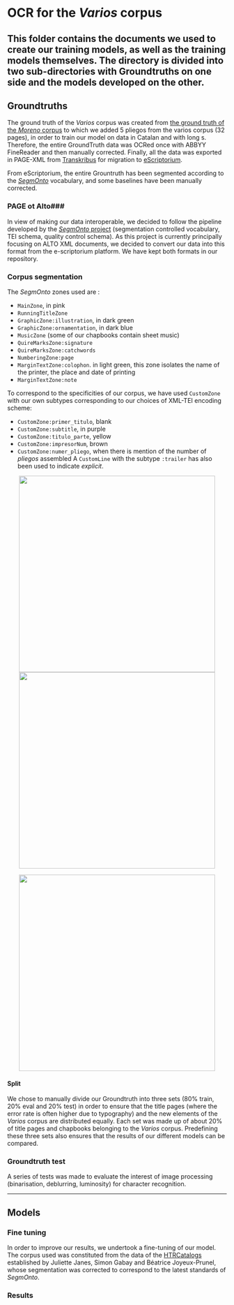 # OCR for the _Varios_ corpus #

This folder contains the documents we used to create our training models, as well as the training models themselves. The directory is divided into two sub-directories with Groundtruths on one side and the models developed on the other.
---
## Groundtruths ###

The ground truth of the _Varios_ corpus was created from [the ground truth of the _Moreno_ corpus](https://github.com/DesenrollandoElCordel/Moreno-OCR-files/tree/main/Moreno-GroundTruth) to which we added 5 pliegos from the varios corpus (32 pages), in order to train our model on data in Catalan and with long s. Therefore, the entire GroundTruth data was OCRed once with ABBYY FineReader and then manually corrected. Finally, all the data was exported in PAGE-XML from [Transkribus](https://readcoop.eu/transkribus/?sc=Transkribus) for migration to [eScriptorium](https://gitlab.inria.fr/scripta/escriptorium). 

From eScriptorium, the entire Grountruth has been segmented according to the [_SegmOnto_](https://github.com/SegmOnto/Guidelines) vocabulary, and some baselines have been manually corrected. 

### PAGE ot Alto###

In view of making our data interoperable, we decided to follow the pipeline developed by the [_SegmOnto_ project](https://hal.archives-ouvertes.fr/hal-03336528) (segmentation controlled vocabulary, TEI schema, quality control schema). As this project is currently  principally focusing on ALTO XML documents, we decided to convert our data into this format from the e-scriptorium platform. 
We have kept both formats in our repository.

### Corpus segmentation ####

The _SegmOnto_ zones used are : 

- `MainZone`, in pink 
- `RunningTitleZone`
- `GraphicZone:illustration`, in dark green
- `GraphicZone:ornamentation`, in dark blue 
- `MusicZone` (some of our chapbooks contain sheet music) 
- `QuireMarksZone:signature`
- `QuireMarksZone:catchwords`
- `NumberingZone:page`
- `MarginTextZone:colophon`. in light green, this zone isolates the name of the printer, the place and date of printing
- `MarginTextZone:note`

To correspond to the specificities of our corpus, we have used `CustomZone` with our own subtypes corresponding to our choices of XML-TEI encoding scheme: 
- `CustomZone:primer_titulo`, blank
- `CustomZone:subtitle`, in purple
- `CustomZone:titulo_parte`, yellow 
- `CustomZone:impresorNum`, brown
- `CustomZone:numer_pliego`, when there is mention of the number of _pliegos_ assembled 
A `CustomLine` with the subtype `:trailer` has also been used to indicate _explicit_. 
<p class="float" align="center">
    <img src="DesenrollandoElCordel/Varios-OCR-files/Readme-picture/Moreno_172.png" width="450"/>
  <img src="DesenrollandoElCordel/Varios-OCR-files/blob/main/Readme-picture/Varios_435.png" width="450"/>
  </p>
  <p class="float" align="center">
    <img src="Varios-OCR-files/Readme-picture/Varios_279.png" width="450"/>
  </p>

#### Split ####

We chose to manually divide our Groundtruth into three sets (80% train, 20% eval and 20% test) in order to ensure that the title pages (where the error rate is often higher due to typography) and the new elements of the _Varios_ corpus are distributed equally. Each set was made up of about 20% of title pages and chapbooks belonging to the _Varios_ corpus. Predefining these three sets also ensures that the results of our different models can be compared.

### Groundtruth test ####

A series of tests was made to evaluate the interest of image processing (binarisation, deblurring, luminosity) for character recognition. 

---

## Models ###


### Fine tuning ####

In order to improve our results, we undertook a fine-tuning of our model. The corpus used was constituted from the data of the [HTRCatalogs](https://github.com/Juliettejns/cataloguesSegmentationOCR/) established by Juliette Janes, Simon Gabay and Béatrice Joyeux-Prunel, whose segmentation was corrected to correspond to the latest standards of _SegmOnto_. 

### Results ####


